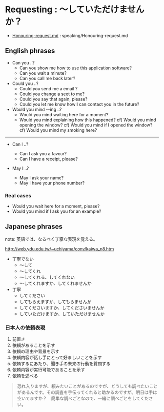 # Requesting : ～していただけませんか？

* [Honouring-request.md](Honouring-request.md) : speaking/Honouring-request.md

## English phrases
* Can you ..?
  - Can you show me how to use this application software?
  - Can you wait a minute?
  - Can you call me back later?
* Could you ..?
  - Could you send me a email ?
  - Could you change a seet to me?
  - Could you say that again, please?
  - Could you let me know how I can contact you in the future?
* Would you mind --ing ..?
  - Would you mind waiting here for a moment?
  - Would you mind explaining how this happened?
    cf) Would you mind opening the window?
	cf) Would you mind if I opened the window?
	cf) Would you mind my smoking here?
- - -
* Can I ..?
  - Can I ask you a favour?
  - Can I have a receipt, please?

* May I ..?
  - May I ask your name?
  - May I have your phone number?

### Real cases
* Would you wait here for a moment, please?
* Would you mind if I ask you for an example?

## Japanese phrases
note: 英語では、なるべく丁寧な表現を覚える。

http://web.ydu.edu.tw/~uchiyama/conv/kaiwa_n8.htm

* 丁寧でない
  - ～して
  - ～してくれ
  - ～してくれる、してくれない
  - ～してくれますか、してくれませんか
* 丁寧
  - してください
  - してもらえますか、してもらませんか
  - してくださいますか、してくださいませんか
  - していただけますか、していただけませんか

### 日本人の依頼表現
1. 前置き
2. 依頼があることを示す
3. 依頼の理由や背景を示す
4. 依頼内容が話し手にとって好ましいことを示す
5. 依頼するにあたり、聞き手の未来の行動を質問する
6. 依頼内容が実行可能であることを示す
7. 依頼を述べる

> 恐れ入りますが、頼みたいことがあるのですが、どうしても調べたいことがあるんです。その調査を手伝ってくれると助かるのですが。明日は手は空いてますか？　簡単な調べごとなので、一緒に調べごとをしてください。
